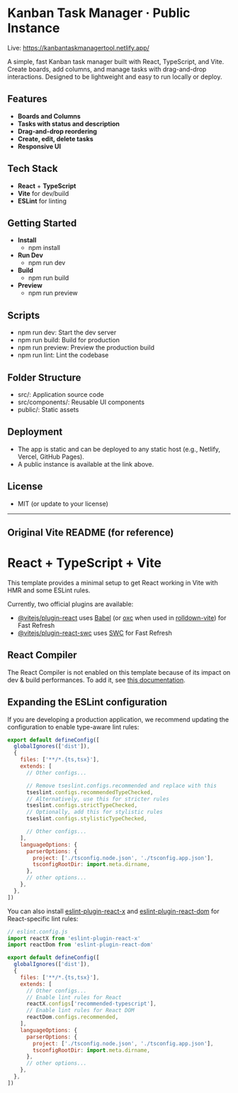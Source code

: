 # Kanban Task Manager · Public Instance

 Live: https://kanbantaskmanagertool.netlify.app/

 A simple, fast Kanban task manager built with React, TypeScript, and Vite. Create boards, add columns, and manage tasks with drag-and-drop interactions. Designed to be lightweight and easy to run locally or deploy.

 ## Features
 - **Boards and Columns**
 - **Tasks with status and description**
 - **Drag-and-drop reordering**
 - **Create, edit, delete tasks**
 - **Responsive UI**

 ## Tech Stack
 - **React** + **TypeScript**
 - **Vite** for dev/build
 - **ESLint** for linting

 ## Getting Started
 - **Install**
   - npm install
 - **Run Dev**
   - npm run dev
 - **Build**
   - npm run build
 - **Preview**
   - npm run preview

 ## Scripts
 - npm run dev: Start the dev server
 - npm run build: Build for production
 - npm run preview: Preview the production build
 - npm run lint: Lint the codebase

 ## Folder Structure
 - src/: Application source code
 - src/components/: Reusable UI components
 - public/: Static assets

 ## Deployment
 - The app is static and can be deployed to any static host (e.g., Netlify, Vercel, GitHub Pages).
 - A public instance is available at the link above.

 ## License
 - MIT (or update to your license)

 ---
 ## Original Vite README (for reference)

# React + TypeScript + Vite

This template provides a minimal setup to get React working in Vite with HMR and some ESLint rules.

Currently, two official plugins are available:

- [@vitejs/plugin-react](https://github.com/vitejs/vite-plugin-react/blob/main/packages/plugin-react) uses [Babel](https://babeljs.io/) (or [oxc](https://oxc.rs) when used in [rolldown-vite](https://vite.dev/guide/rolldown)) for Fast Refresh
- [@vitejs/plugin-react-swc](https://github.com/vitejs/vite-plugin-react/blob/main/packages/plugin-react-swc) uses [SWC](https://swc.rs/) for Fast Refresh

## React Compiler

The React Compiler is not enabled on this template because of its impact on dev & build performances. To add it, see [this documentation](https://react.dev/learn/react-compiler/installation).

## Expanding the ESLint configuration

If you are developing a production application, we recommend updating the configuration to enable type-aware lint rules:

```js
export default defineConfig([
  globalIgnores(['dist']),
  {
    files: ['**/*.{ts,tsx}'],
    extends: [
      // Other configs...

      // Remove tseslint.configs.recommended and replace with this
      tseslint.configs.recommendedTypeChecked,
      // Alternatively, use this for stricter rules
      tseslint.configs.strictTypeChecked,
      // Optionally, add this for stylistic rules
      tseslint.configs.stylisticTypeChecked,

      // Other configs...
    ],
    languageOptions: {
      parserOptions: {
        project: ['./tsconfig.node.json', './tsconfig.app.json'],
        tsconfigRootDir: import.meta.dirname,
      },
      // other options...
    },
  },
])
```

You can also install [eslint-plugin-react-x](https://github.com/Rel1cx/eslint-react/tree/main/packages/plugins/eslint-plugin-react-x) and [eslint-plugin-react-dom](https://github.com/Rel1cx/eslint-react/tree/main/packages/plugins/eslint-plugin-react-dom) for React-specific lint rules:

```js
// eslint.config.js
import reactX from 'eslint-plugin-react-x'
import reactDom from 'eslint-plugin-react-dom'

export default defineConfig([
  globalIgnores(['dist']),
  {
    files: ['**/*.{ts,tsx}'],
    extends: [
      // Other configs...
      // Enable lint rules for React
      reactX.configs['recommended-typescript'],
      // Enable lint rules for React DOM
      reactDom.configs.recommended,
    ],
    languageOptions: {
      parserOptions: {
        project: ['./tsconfig.node.json', './tsconfig.app.json'],
        tsconfigRootDir: import.meta.dirname,
      },
      // other options...
    },
  },
])
```
